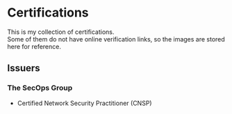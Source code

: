 # Certifications

This is my collection of certifications.  
Some of them do not have online verification links, so the images are stored here for reference.

## Issuers

### The SecOps Group
- Certified Network Security Practitioner (CNSP)  
